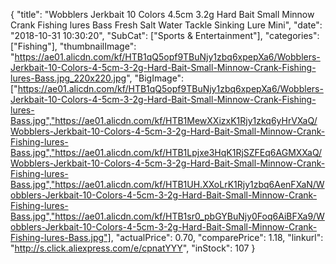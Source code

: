{
	"title": "Wobblers Jerkbait 10 Colors 4.5cm 3.2g Hard Bait Small Minnow Crank Fishing lures Bass Fresh Salt Water Tackle Sinking Lure Mini",
	"date": "2018-10-31 10:30:20",
	"SubCat": ["Sports & Entertainment"],
	"categories": ["Fishing"],
	"thumbnailImage": "https://ae01.alicdn.com/kf/HTB1qQ5opf9TBuNjy1zbq6xpepXa6/Wobblers-Jerkbait-10-Colors-4-5cm-3-2g-Hard-Bait-Small-Minnow-Crank-Fishing-lures-Bass.jpg_220x220.jpg",
	"BigImage": ["https://ae01.alicdn.com/kf/HTB1qQ5opf9TBuNjy1zbq6xpepXa6/Wobblers-Jerkbait-10-Colors-4-5cm-3-2g-Hard-Bait-Small-Minnow-Crank-Fishing-lures-Bass.jpg","https://ae01.alicdn.com/kf/HTB1MewXXizxK1Rjy1zkq6yHrVXaQ/Wobblers-Jerkbait-10-Colors-4-5cm-3-2g-Hard-Bait-Small-Minnow-Crank-Fishing-lures-Bass.jpg","https://ae01.alicdn.com/kf/HTB1Lpjxe3HqK1RjSZFEq6AGMXXaQ/Wobblers-Jerkbait-10-Colors-4-5cm-3-2g-Hard-Bait-Small-Minnow-Crank-Fishing-lures-Bass.jpg","https://ae01.alicdn.com/kf/HTB1UH.XXoLrK1Rjy1zbq6AenFXaN/Wobblers-Jerkbait-10-Colors-4-5cm-3-2g-Hard-Bait-Small-Minnow-Crank-Fishing-lures-Bass.jpg","https://ae01.alicdn.com/kf/HTB1sr0_pbGYBuNjy0Foq6AiBFXa9/Wobblers-Jerkbait-10-Colors-4-5cm-3-2g-Hard-Bait-Small-Minnow-Crank-Fishing-lures-Bass.jpg"],
	"actualPrice": 0.70,
	"comparePrice": 1.18,
	"linkurl": "http://s.click.aliexpress.com/e/cpnatYYY",
	"inStock": 107
}
